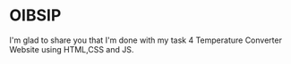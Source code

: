 # OIBSIP
 I'm glad to share you that I'm done with my task 4 Temperature Converter Website using HTML,CSS and JS.

